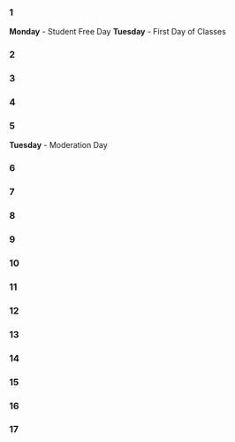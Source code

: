 ### 1
**Monday** - Student Free Day
**Tuesday** - First Day of Classes

### 2


### 3

### 4

### 5
**Tuesday** - Moderation Day

### 6

### 7


### 8



### 9

### 10



### 11

### 12

### 13

### 14

### 15

### 16


### 17

